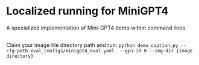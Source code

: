 # Localized running for MiniGPT4
A specialized implementation of Mini-GPT4 demo within command lines

##
Claim your image file directory path and run:
`python demo_caption.py --cfg-path eval_configs/minigpt4_eval.yaml  --gpu-id 0 --img-dir {image directory}`
